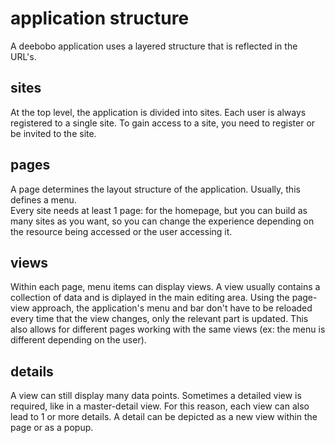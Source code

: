 # application structure
A deebobo application uses a layered structure that is reflected in the URL's.

## sites
At the top level, the application is divided into sites. Each user is always registered to a single site. To gain access to a site, you need to register or be invited to the site.

## pages
A page determines the layout structure of the application.  Usually, this defines a menu.  
Every site needs at least 1 page: for the homepage, but you can build as many sites as you want, so you can change the experience depending on the resource being accessed or the user accessing it.

## views
Within each page, menu items can display views.  A view usually contains a collection of data and is diplayed in the main editing area.
Using the page-view approach, the application's menu and bar don't have to be reloaded every time that the view changes, only the relevant part is updated. 
This also allows for different pages working with the same views (ex: the menu is different depending on the user).

## details
A view can still display many data points. Sometimes a detailed view is required, like in a master-detail view. For this reason, each view can also lead to 1 or more details. A detail can be depicted as a new view within the page or as a popup.